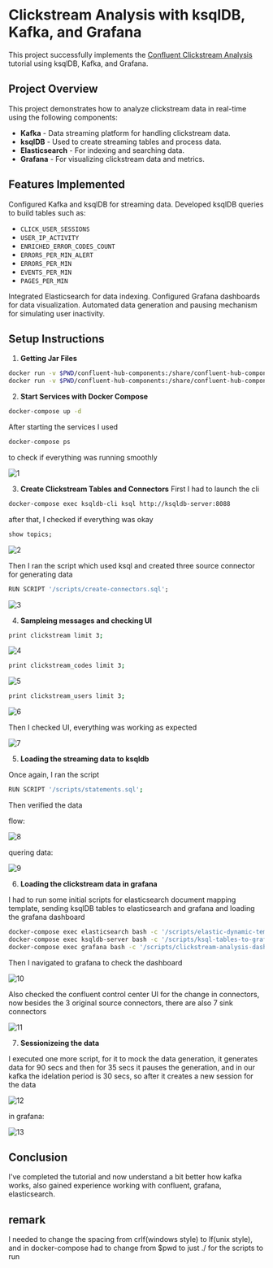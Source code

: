 # Clickstream Analysis with ksqlDB, Kafka, and Grafana

This project successfully implements the [Confluent Clickstream Analysis](https://docs.confluent.io/platform/current/ksqldb/tutorials/clickstream.html) tutorial using ksqlDB, Kafka, and Grafana.

## Project Overview
This project demonstrates how to analyze clickstream data in real-time using the following components:

- **Kafka** - Data streaming platform for handling clickstream data.
- **ksqlDB** - Used to create streaming tables and process data.
- **Elasticsearch** - For indexing and searching data.
- **Grafana** - For visualizing clickstream data and metrics.

## Features Implemented
Configured Kafka and ksqlDB for streaming data.
Developed ksqlDB queries to build tables such as:
  - `CLICK_USER_SESSIONS`
  - `USER_IP_ACTIVITY`
  - `ENRICHED_ERROR_CODES_COUNT`
  - `ERRORS_PER_MIN_ALERT`
  - `ERRORS_PER_MIN`
  - `EVENTS_PER_MIN`
  - `PAGES_PER_MIN`

Integrated Elasticsearch for data indexing.
Configured Grafana dashboards for data visualization.
Automated data generation and pausing mechanism for simulating user inactivity.

## Setup Instructions
1. **Getting Jar Files**
```bash
docker run -v $PWD/confluent-hub-components:/share/confluent-hub-components confluentinc/ksqldb-server:0.8.0 confluent-hub install --no-prompt confluentinc/kafka-connect-datagen:0.4.0
docker run -v $PWD/confluent-hub-components:/share/confluent-hub-components confluentinc/ksqldb-server:0.8.0 confluent-hub install --no-prompt confluentinc/kafka-connect-elasticsearch:10.0.2
```

2. **Start Services with Docker Compose**
```bash
docker-compose up -d
```

After starting the services I used
```bash
docker-compose ps
```
to check if everything was running smoothly

![1](img/1.png)

3. **Create Clickstream Tables and Connectors**
First I had to launch the cli
```bash
docker-compose exec ksqldb-cli ksql http://ksqldb-server:8088
```
after that, I checked if everything was okay 
```sql
show topics;
```

![2](img/2.png)

Then I ran the script which used ksql and created three source connector for generating data
```sql
RUN SCRIPT '/scripts/create-connectors.sql';
```

![3](img/3.png)

4. **Sampleing messages and checking UI**
```bash
print clickstream limit 3;
```

![4](img/4.png)

```bash
print clickstream_codes limit 3;
```

![5](img/5.png)

```bash
print clickstream_users limit 3;
```

![6](img/6.png)

Then I checked UI, everything was working as expected

![7](img/7.png)

5. **Loading the streaming data to ksqldb**

Once again, I ran the script
```bash
RUN SCRIPT '/scripts/statements.sql';
```
Then verified the data

flow:

![8](img/8.png)

quering data:

![9](img/9.png)

6. **Loading the clickstream data in grafana**

I had to run some initial scripts for elasticsearch document mapping template,
sending ksqlDB tables to elasticsearch and grafana and loading the grafana dashboard
```bash
docker-compose exec elasticsearch bash -c '/scripts/elastic-dynamic-template.sh'
docker-compose exec ksqldb-server bash -c '/scripts/ksql-tables-to-grafana.sh'
docker-compose exec grafana bash -c '/scripts/clickstream-analysis-dashboard.sh'
```
Then I navigated to grafana to check the dashboard

![10](img/10.png)

Also checked the confluent control center UI for the change in connectors, now besides the 3 original source connectors, there are also 7 sink connectors

![11](img/11.png)

7. **Sessionizeing the data**

I executed one more script, for it to mock the data generation, it generates data for 90 secs and then for 35 secs it pauses the generation, and in our kafka the idelation period is 30 secs, so after it creates a new session for the data

![12](img/12.png)

in grafana:

![13](img/13.png)

## Conclusion

I've completed the tutorial and now understand a bit better how kafka works, also gained experience working with confluent, grafana, elasticsearch.

## remark

I needed to change the spacing from crlf(windows style) to lf(unix style), and in docker-compose had to change from $pwd to just ./ for the scripts to run